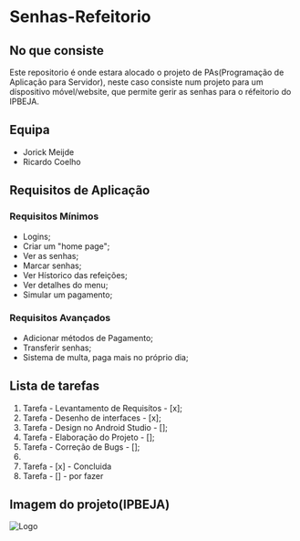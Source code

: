 # Senhas-Refeitorio

## No que consiste
Este repositorio é onde estara alocado o projeto de PAs(Programação de Aplicação para Servidor), neste caso consiste num projeto para um díspositivo móvel/website, que permite gerir as senhas para o réfeitorio do IPBEJA.

## Equipa
* Jorick Meijde
* Ricardo Coelho

## Requisitos de Aplicação
### Requisitos Mínimos
* Logins;
* Criar um "home page";
* Ver as senhas;
* Marcar senhas;
* Ver Hístorico das refeições;
* Ver detalhes do menu;
* Simular um pagamento;

### Requisitos Avançados
* Adicionar métodos de Pagamento;
* Transferir senhas;
* Sistema de multa, paga mais no próprio dia;

## Lista de tarefas
1. Tarefa - Levantamento de Requisítos - [x];
2. Tarefa - Desenho de interfaces - [x];
3. Tarefa - Design no Android Studio - [];
4. Tarefa - Elaboração do Projeto - [];
5. Tarefa - Correção de Bugs - [];
6. 
7. Tarefa - [x] - Concluida
8. Tarefa - [] - por fazer

## Imagem do projeto(IPBEJA)
![Logo](https://www.ipbeja.pt/PublishingImages/Logo-IPBejaI.png)